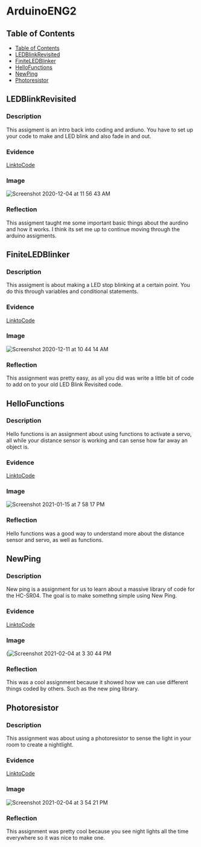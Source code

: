 # ArduinoENG2


## Table of Contents 
* [Table of Contents](#Table-of-Contents)
* [LEDBlinkRevisited](#LEDBlinkRevisited)
* [FiniteLEDBlinker](#FiniteLEDBlinker)
* [HelloFunctions](#HelloFunctions)
* [NewPing](#NewPing)
* [Photoresistor](#Photoresistor) 






## LEDBlinkRevisited

### Description 

This assigment is an intro back into coding and ardiuno. You have to set up your code to make and LED blink and also fade in and out. 


### Evidence

[LinktoCode](https://create.arduino.cc/editor/JacksonElmore/e73c55cb-41b9-423a-803f-4687a53c0980/preview)

### Image

![Screenshot 2020-12-04 at 11 56 43 AM](https://user-images.githubusercontent.com/71407064/101191570-d5970200-3627-11eb-98e5-6003a2e40db0.png)

### Reflection

This assigment taught me some important basic things about the aurdino and how it works. I think its set me up to continue moving through the arduino assigments.


## FiniteLEDBlinker

### Description

This assigment is about making a LED stop blinking at a certain point. You do this through variables and conditional statements.

### Evidence

[LinktoCode](https://create.arduino.cc/editor/JacksonElmore/c1c46889-0fea-461c-bfaf-b1ad1003840b/preview)

### Image 

![Screenshot 2020-12-11 at 10 44 14 AM](https://user-images.githubusercontent.com/71407064/101923787-d981d180-3b9d-11eb-837a-6287a94e7dd2.png)


### Reflection 

This assignment was pretty easy, as all you did was write a little bit of code to add on to your old LED Blink Revisited code.


## HelloFunctions

### Description 

Hello functions is an assignment about using functions to activate a servo, all while your distance sensor is working and can sense how far away an object is.

### Evidence 
[LinktoCode](https://create.arduino.cc/editor/JacksonElmore/d48dc9b2-09df-45b3-8933-80107ed1936a/preview)

### Image

![Screenshot 2021-01-15 at 7 58 17 PM](https://user-images.githubusercontent.com/71407064/104792367-2132e480-576c-11eb-9454-93cdef23a5f8.png)


### Reflection 

Hello functions was a good way to understand more about the distance sensor and servo, as well as functions. 


## NewPing

### Description

New ping is a assignment for us to learn about a massive library of code for the HC-SR04. The goal is to make somethng simple using New Ping.

### Evidence

[LinktoCode](https://create.arduino.cc/editor/JacksonElmore/dbdba901-365f-42d1-ab60-fd25d9a1d78a/preview)

### Image

(![Screenshot 2021-02-04 at 3 30 44 PM](https://user-images.githubusercontent.com/71407064/106951614-fa7a2500-66fd-11eb-8aa2-11a86de9b0d7.png)

### Reflection

This was a cool assignment because it showed how we can use different things coded by others. Such as the new ping library.

## Photoresistor

### Description

This assignment was about using a photoresistor to sense the light in your room to create a nightlight.

### Evidence

[LinktoCode](https://create.arduino.cc/editor/JacksonElmore/288dac05-4f14-4d3d-8220-874452c15362/preview)

### Image

![Screenshot 2021-02-04 at 3 54 21 PM](https://user-images.githubusercontent.com/71407064/106954083-45496c00-6701-11eb-8552-4be2d9e7bf98.png)

### Reflection

This assignment was pretty cool because you see night lights all the time everywhere so it was nice to make one.




















